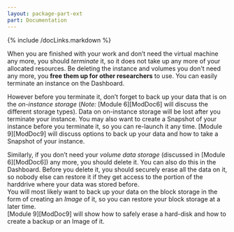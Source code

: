 ```yaml
---
layout: package-part-ext
part: Documentation
---
```

{% include /docLinks.markdown %}

When you are finished with your work and don’t need the virtual machine any more, you should *terminate* it, so it does not take up any more of your allocated resources. Be deleting the instance and volumes you don't need any more, you **free them up for other researchers** to use. You can easily terminate an instance on the Dashboard.

However before you terminate it, don’t forget to back up your data that is on the *on-instance storage* (*Note:* [Module 6][ModDoc6] will discuss the different storage types). Data on on-instance storage will be lost after you terminate your instance. You may also want to create a Snapshot of your instance before you terminate it, so you can re-launch it any time. [Module 9][ModDoc9] will discuss options to back up your data and how to take a Snapshot of your instance.

Similarly, if you don’t need your *volume data storage* (discussed in [Module 6][ModDoc6]) any more, you should delete it. You can also do this in the Dashboard. Before you delete it, you should securely erase all the data on it, so nobody else can restore it if they get access to the portion of the harddrive where your data was stored before.        
You will most likely want to back up your data on the block storage in the form of creating an *Image* of it, so you can restore your block storage at a later time.     
[Module 9][ModDoc9] will show how to safely erase a hard-disk and how to create a backup or an Image of it.


